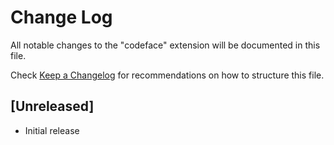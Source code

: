 # Change Log

All notable changes to the "codeface" extension will be documented in this file.

Check [Keep a Changelog](http://keepachangelog.com/) for recommendations on how to structure this file.

## [Unreleased]

- Initial release